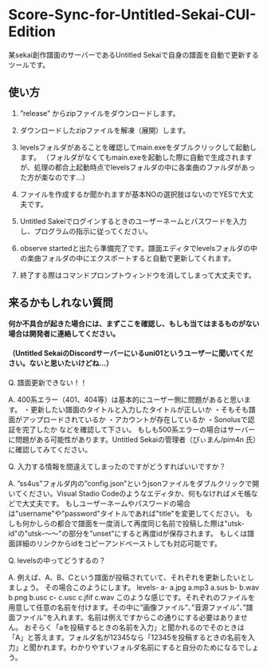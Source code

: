 # Score-Sync-for-Untitled-Sekai-CUI-Edition
某sekai創作譜面のサーバーであるUntitled Sekaiで自身の譜面を自動で更新するツールです。

## 使い方
  1. ”release” からzipファイルをダウンロードします。
  
  2. ダウンロードしたzipファイルを解凍（展開）します。
  
  3. levelsフォルダがあることを確認してmain.exeをダブルクリックして起動します。
    （フォルダがなくてもmain.exeを起動した際に自動で生成されますが、処理の都合上起動時点でlevelsフォルダの中に各楽曲のファルダがあった方が楽なのです...）
  
  4. ファイルを作成するか聞かれますが基本NOの選択肢はないのでYESで大丈夫です。
  
  5. Untitled Sakeiでログインするときのユーザーネームとパスワードを入力し、プログラムの指示に従ってください。
  
  6. observe startedと出たら準備完了です。譜面エディタでlevelsフォルダの中の楽曲フォルダの中にエクスポートすると自動で更新してくれます。
  
  7. 終了する際はコマンドプロンプトウィンドウを消してしまって大丈夫です。


## 来るかもしれない質問
  **何か不具合が起きた場合には、まずここを確認し、もしも当てはまるものがない場合は開発者に連絡してください。**
  #### （Untitled SekaiのDiscordサーバーにいるuni01というユーザーに聞いてください。ないと思いたいけどね...）
  
  Q. 譜面更新できない！！

  
  A. 400系エラー（401、404等）は基本的にユーザー側に問題があると思います。
    ・更新したい譜面のタイトルと入力したタイトルが正しいか
    ・そもそも譜面がアップロードされているか
    ・アカウントが存在しているか
    ・Sonolusで認証を完了したか
    などを確認して下さい。
    もしも500系エラーの場合はサーバーに問題がある可能性があります。Untitled Sekaiの管理者（ぴぃまん/pim4n 氏）に確認してみてください。

  Q. 入力する情報を間違えてしまったのですがどうすればいいですか？

  A. ”ss4us”フォルダ内の”config.json”というjsonファイルをダブルクリックで開いてください。Visual Stadio Codeのようなエディタか、何もなければメモ帳などで大丈夫です。
     もしユーザーネームやパスワードの場合は"username"や"password"タイトルであれば"title"を変更してください。
     もしも何かしらの都合で譜面を一度消して再度同じ名前で投稿した際は"utsk-id"の"utsk-～～"の部分を"unset"にすると再度idが保存されます。
     もしくは譜面詳細のリンクからidをコピーアンドペーストしても対応可能です。

  Q. levelsの中ってどうするの？

  A. 例えば、A、B、Cという譜面が投稿されていて、それぞれを更新したいとしましょう。
     その場合このようにします。
     levels-
           a-
            a.jpg
            a.mp3
            a.sus
           b-
            b.wav
            b.png
            b.usc
           c-
            c.usc
            c.jfif
            c.wav
     このような感じです。それぞれのファイルを用意して任意の名前を付けます。その中に”画像ファイル”、”音源ファイル”、”譜面ファイル”を入れます。名前は例えですからこの通りにする必要はありません。
     おそらく「aを投稿するときの名前を入力」と聞かれるのでそのときは「A」と答えます。フォルダ名が12345なら「12345を投稿するときの名前を入力」と聞かれます。わかりやすいフォルダ名前にすると自分のためになるでしょう。
  
